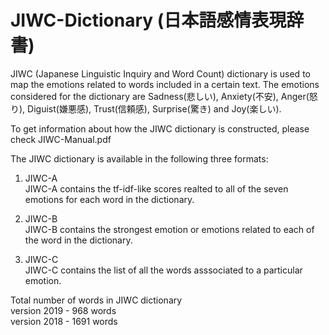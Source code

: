 # JIWC-Dictionary (日本語感情表現辞書)
JIWC (Japanese Linguistic Inquiry and Word Count) dictionary is used to map the emotions related to words included in a certain text.
The emotions considered for the dictionary are Sadness(悲しい), Anxiety(不安), Anger(怒り), Diguist(嫌悪感), Trust(信頼感), Surprise(驚き) and Joy(楽しい).

To get information about how the JIWC dictionary is constructed, please check JIWC-Manual.pdf

The JIWC dictionary is available in the following three formats:
1. JIWC-A\
JIWC-A contains the tf-idf-like scores realted to all of the seven emotions for each word in the dictionary.

2. JIWC-B\
JIWC-B contains the strongest emotion or emotions related to each of the word in the dictionary.

3. JIWC-C\
JIWC-C contains the list of all the words asssociated to a particular emotion.


Total number of words in JIWC dictionary\
version 2019 - 968 words\
version 2018 - 1691 words

